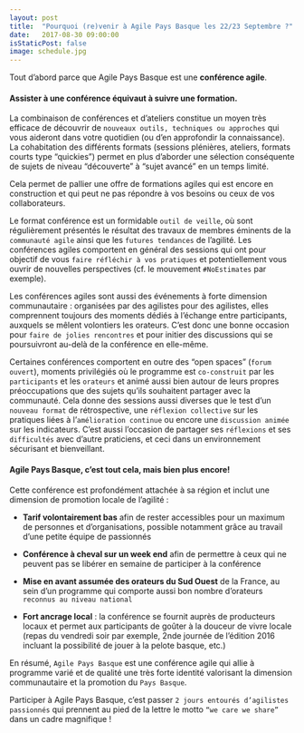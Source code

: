 ```yaml
---
layout: post
title:  "Pourquoi (re)venir à Agile Pays Basque les 22/23 Septembre ?"
date:   2017-08-30 09:00:00
isStaticPost: false
image: schedule.jpg
---
```


Tout d’abord parce que Agile Pays Basque est une **conférence agile**.

#### Assister à une conférence équivaut à suivre une formation.

La combinaison de conférences et d’ateliers constitue un moyen très efficace de découvrir de `nouveaux outils, techniques ou approches` qui vous aideront dans votre quotidien (ou d’en approfondir la connaissance). La cohabitation des différents formats (sessions plénières, ateliers, formats courts type “quickies”) permet en plus d’aborder une sélection conséquente de sujets de niveau “découverte” à “sujet avancé” en un temps limité.

Cela permet de pallier une offre de formations agiles qui est encore en construction et qui peut ne pas répondre à vos besoins ou ceux de vos collaborateurs.

Le format conférence est un formidable `outil de veille`, où sont régulièrement présentés le résultat des travaux de membres éminents de la `communauté agile` ainsi que les `futures tendances` de l’agilité. Les conférences agiles comportent en général des sessions qui ont pour objectif de vous `faire réfléchir à vos pratiques` et potentiellement vous ouvrir de nouvelles perspectives (cf. le mouvement `#NoEstimates` par exemple).


Les conférences agiles sont aussi des événements à forte dimension communautaire : organisées par des agilistes pour des agilistes, elles comprennent toujours des moments dédiés à l’échange entre participants, auxquels se mêlent volontiers les orateurs. C’est donc une bonne occasion pour `faire de jolies rencontres` et pour initier des discussions qui se poursuivront au-delà de la conférence en elle-même.


Certaines conférences comportent en outre des “open spaces” (`forum ouvert`), moments privilégiés où le programme est `co-construit` par les `participants` et les `orateurs` et animé aussi bien autour de leurs propres préoccupations que des sujets qu’ils souhaitent partager avec la communauté. Cela donne des sessions aussi diverses que le test d’un `nouveau format` de rétrospective, une `réflexion collective` sur les pratiques liées à l’`amélioration continue` ou encore une `discussion animée` sur les indicateurs. C’est aussi l’occasion de partager ses `réflexions` et ses `difficultés` avec d’autre praticiens, et ceci dans un environnement sécurisant et bienveillant.

#### Agile Pays Basque, c’est tout cela, mais bien plus encore!

Cette conférence est profondément attachée à sa région et inclut une dimension de promotion locale de l’agilité :

- **Tarif volontairement bas** afin de rester accessibles pour un maximum de personnes et d’organisations, possible notamment grâce au travail d’une petite équipe de passionnés

- **Conférence à cheval sur un week end** afin de permettre à ceux qui ne peuvent pas se libérer en semaine de participer à la conférence

- **Mise en avant assumée des orateurs du Sud Ouest** de la France, au sein d’un programme qui comporte aussi bon nombre d’orateurs `reconnus au niveau national`


- **Fort ancrage local** : la conférence se fournit auprès de producteurs locaux et permet aux participants de goûter à la douceur de vivre locale (repas du vendredi soir par exemple, 2nde journée de l’édition 2016 incluant la possibilité de jouer à la pelote basque, etc.)

 En résumé, `Agile Pays Basque` est une conférence agile qui allie à programme varié et de qualité une très forte identité valorisant la dimension communautaire et la promotion du `Pays Basque`. 
 
 Participer à Agile Pays Basque, c’est passer `2 jours entourés d’agilistes passionnés` qui prennent au pied de la lettre le motto `“we care we share”` dans un cadre magnifique !